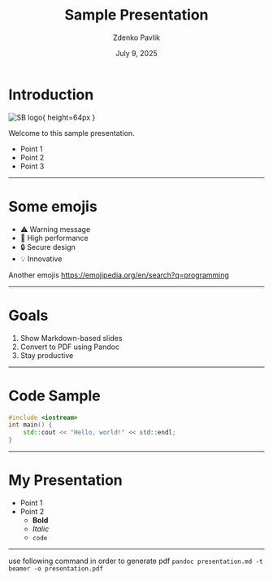 ﻿---
title: Sample Presentation
author: Zdenko Pavlik
date: July 9, 2025
lang: en-US
institute: Scheidt&Bachmann Slovakia s.r.o.    
pdf-engine: lualatex
mainfont: "Segoe UI Emoji"
cmd: pandoc presentation.md -t beamer -o presentation.pdf
---

# Introduction

![SB logo](images/sb_logo.png){ height=64px }

Welcome to this sample presentation.

- Point 1
- Point 2
- Point 3

---

# Some emojis

- ⚠️ Warning message
- 🚀 High performance
- 🔒 Secure design
- 💡 Innovative

Another emojis
https://emojipedia.org/en/search?q=programming

---

# Goals

1. Show Markdown-based slides
2. Convert to PDF using Pandoc
3. Stay productive

---

# Code Sample

```cpp
#include <iostream>
int main() {
    std::cout << "Hello, world!" << std::endl;
}
```

---

# My Presentation
- Point 1
- Point 2
    - **Bold**
    - _Italic_
    - `code`

---

use following command in order to generate pdf
```pandoc presentation.md -t beamer -o presentation.pdf```